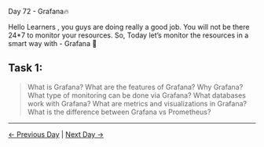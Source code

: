 Day 72 - Grafana🔥

Hello Learners , you guys are doing really a good job. You will not be there 24\*7 to monitor your resources. So, Today let’s monitor the resources in a smart way with - Grafana 🎉

## Task 1:

> What is Grafana? What are the features of Grafana?
> Why Grafana?
> What type of monitoring can be done via Grafana?
> What databases work with Grafana?
> What are metrics and visualizations in Grafana?
> What is the difference between Grafana vs Prometheus?

---

[← Previous Day](../day71/README.md) | [Next Day →](../day73/README.md)
